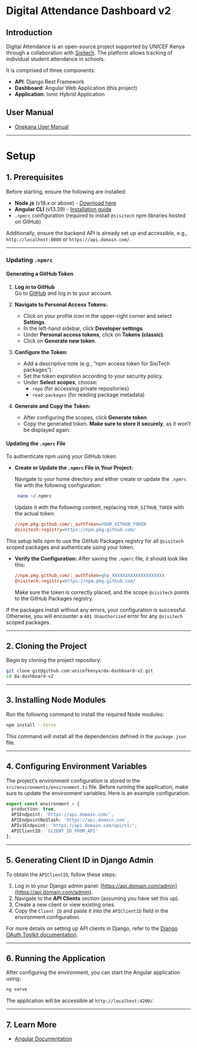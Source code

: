 # Digital Attendance Dashboard v2

## Introduction

Digital Attendance is an open-source project supported by UNICEF Kenya through a collaboration with [Sisitech](https://sisitech.com). The platform allows tracking of individual student attendance in schools.

It is comprised of three components:
- **API**: Django Rest Framework
- **Dashboard**: Angular Web Application (this project)
- **Application**: Ionic Hybrid Application

## User Manual
- [Onekana User Manual](https://sisitech.github.io/OnekanaDocs/)

---

# Setup

## 1. Prerequisites

Before starting, ensure the following are installed:

- **Node.js** (v18.x or above) - [Download here](https://nodejs.org/en/download/)
- **Angular CLI** (v13.39) - [Installation guide](https://angular.io/cli)
- `.npmrc` configuration (required to install `@sisitech` npm libraries hosted on GitHub)

Additionally, ensure the backend API is already set up and accessible, e.g., `http://localhost:8000` or `https://api.domain.com/`.

---

### Updating `.npmrc`
#### Generating a GitHub Token

1. **Log in to GitHub**  
   Go to [GitHub](https://github.com) and log in to your account.

2. **Navigate to Personal Access Tokens:**
   - Click on your profile icon in the upper-right corner and select **Settings**.
   - In the left-hand sidebar, click **Developer settings**.
   - Under **Personal access tokens**, click on **Tokens (classic)**.
   - Click on **Generate new token**.

3. **Configure the Token:**
   - Add a descriptive note (e.g., “npm access token for SisiTech packages”).
   - Set the token expiration according to your security policy.
   - Under **Select scopes**, choose:
     - `repo` (for accessing private repositories)
     - `read:packages` (for reading package metadata)

4. **Generate and Copy the Token:**
   - After configuring the scopes, click **Generate token**.
   - Copy the generated token. **Make sure to store it securely**, as it won’t be displayed again.

#### Updating the `.npmrc` File

To authenticate npm using your GitHub token:

- **Create or Update the `.npmrc` File in Your Project:**

   Navigate to your home directory and either create or update the `.npmrc` file with the following configuration:
   ```sh
    nano ~/.npmrc
   ```

   Update it with the following content, replacing `YOUR_GITHUB_TOKEN` with the actual token:
   ```ini
   //npm.pkg.github.com/:_authToken=YOUR_GITHUB_TOKEN
   @sisitech:registry=https://npm.pkg.github.com/
   ```

This setup tells npm to use the GitHub Packages registry for all `@sisitech` scoped packages and authenticate using your token.

- **Verify the Configuration:**
   After saving the `.npmrc` file, it should look like this:

   ```ini
   //npm.pkg.github.com/:_authToken=ghp_XXXXXXXXXXXXXXXXXXXX
   @sisitech:registry=https://npm.pkg.github.com/
   ```

   Make sure the token is correctly placed, and the scope `@sisitech` points to the GitHub Packages registry.

If the packages install without any errors, your configuration is successful. Otherwise, you will encounter a `401 Unauthorized` error for any `@sisitech` scoped packages.

---

## 2. Cloning the Project

Begin by cloning the project repository:

```bash
git clone git@github.com:unicefkenya/da-dashboard-v2.git
cd da-dashboard-v2
```

---

## 3. Installing Node Modules

Run the following command to install the required Node modules:

```bash
npm install --force
```

This command will install all the dependencies defined in the `package.json` file.

---

## 4. Configuring Environment Variables

The project’s environment configuration is stored in the `src/environments/environment.ts` file. Before running the application, make sure to update the environment variables. Here is an example configuration:

```typescript
export const environment = {
  production: true,
  APIEndpoint: 'https://api.domain.com/',
  APIEndpointNoSlash: 'https://api.domain.com',
  APIv1Endpoint: 'https://api.domain.com/api/v1/',
  APIClientID: 'CLIENT_ID_FROM_API'
};
```

---

## 5. Generating Client ID in Django Admin

To obtain the `APIClientID`, follow these steps:

1. Log in to your Django admin panel: [https://api.domain.com/admin](https://api.domain.com/admin).
2. Navigate to the **API Clients** section (assuming you have set this up).
3. Create a new client or view existing ones.
4. Copy the `Client ID` and paste it into the `APIClientID` field in the environment configuration.

For more details on setting up API clients in Django, refer to the [Django OAuth Toolkit documentation](https://django-oauth-toolkit.readthedocs.io/en/latest/).

---

## 6. Running the Application

After configuring the environment, you can start the Angular application using:

```bash
ng serve
```

The application will be accessible at `http://localhost:4200/`.

---

## 7. Learn More
- [Angular Documentation](https://angular.io/docs)
